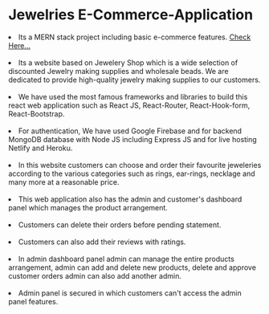 # Jewelries E-Commerce-Application

<li>
      Its a MERN stack project including basic e-commerce features.
      <a
        target="_blank"
        rel="noopener noreferrer"
        href="https://jewellery-house.web.app/"
        >Check Here...</a
      >
    </li>    
      </br>
    <li>
      Its a website based on Jewelery Shop which is a wide selection of
      discounted Jewelry making supplies and wholesale beads. We are dedicated
      to provide high-quality jewelry making supplies to our customers.
    </li>
    </br>
    <li>
      We have used the most famous frameworks and libraries to build this react
      web application such as React JS, React-Router, React-Hook-form,
      React-Bootstrap.
    </li>
    </br>
    <li>
      For authentication, We have used Google Firebase and for backend MongoDB
      database with Node JS including Express JS and for live hosting Netlify
      and Heroku.
    </li>
    </br>
    <li>
      In this website customers can choose and order their favourite jeweleries according to the various categories such as rings, ear-rings, necklage and many more at a reasonable price.
    </li>
    </br>
    <li>
      This web application also has the admin and customer's dashboard panel which manages the
      product arrangement.
    </li> 
    </br>
      <li>
      Customers can delete their orders before pending statement.
    </li>
    </br>
    <li>
      Customers can also add their reviews with ratings.
    </li>
    </br>
    <li>
      In admin dashboard panel admin can manage the entire products arrangement, admin can add and delete new products, delete and approve customer orders admin can also add another admin. 
    </li>
    </br>
      <li>
      Admin panel is secured in which customers can't access the admin panel features.
      </li>
      
      
